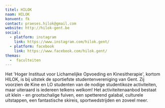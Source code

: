 ```yaml
---
titel: HILOK
naam: HILOK
konvent: fk
contact: praeses.hilok@gmail.com
website: http://hilok-gent.be
social:
  - platform: instagram
    link: https://www.instagram.com/hilok.gent/
  - platform: facebook
    link: https://www.facebook.com/hilok.gent/
themas:
  -  faculteiten
---
```


Het 'Hoger Instituut voor Lichamelijke Opvoeding en Kinesitherapie', kortom HILOK, is bij uitstek de sportiefste studentenvereniging van Gent. Zij voorzien de Kine en LO studenten van de nodige studentikoze activiteiten, maar uiteraard is iedereen telkens welkom! Het activiteitenaanbod bestaat uit klein - en grootschalige fuiven, een spetterend galabal, culturele uitstappen, een fantastische skireis, sportwedstrijden en zoveel meer.
